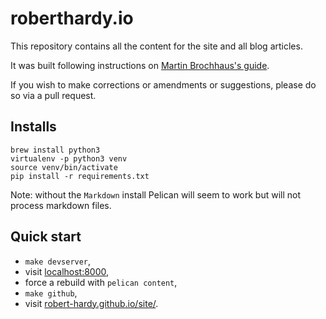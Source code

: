 roberthardy.io
====
This repository contains all the content for the site and all blog articles.

It was built following instructions on [Martin Brochhaus's guide](http://martinbrochhaus.com/pelican2.html).

If you wish to make corrections or amendments or suggestions, please do so via
a pull request.


Installs
----

    brew install python3
    virtualenv -p python3 venv
    source venv/bin/activate
    pip install -r requirements.txt

Note: without the `Markdown` install Pelican will seem to work but will not
process markdown files.

Quick start
----

- `make devserver`,
- visit [localhost:8000](http://localhost:8000/),
- force a rebuild with `pelican content`,
- `make github`,
- visit [robert-hardy.github.io/site/](https://robert-hardy.github.io/site/).
